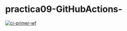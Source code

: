 # practica09-GitHubActions-
[![ci-primer-wf](https://github.com/alesteba/practica09-GitHubActions/actions/workflows/ci-primer-wf.yml/badge.svg)](https://github.com/alesteba/practica09-GitHubActions/actions/workflows/ci-primer-wf.yml) 
